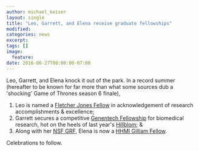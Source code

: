 ```yaml
---
author: michael_keiser
layout: single
title: "Leo, Garrett, and Elena receive graduate fellowships"
modified:
categories: news
excerpt:
tags: []
image:
  feature:
date: 2016-06-27T00:00:00-07:00
---
```


Leo, Garrett, and Elena knock it out of the park. In a record summer (hereafter to be known for far more than what some sources dub a 'shocking' Game of Thrones season 6 finale),

1. Leo is named a [Fletcher Jones Fellow](http://graduate.ucsf.edu/internal-fellowships#recipients) in acknowledgement of research accomplishments & excellence;
2. Garrett secures a competitive [Genentech Fellowship](http://graduate.ucsf.edu/internal-fellowships#recipients) for biomedical research, hot on the heels of last year's [Hillblom](/news/2015-09-14-garrett-named-hillblom-fellow/); &
3. Along with her [NSF GRF](/news/2016-03-29-elena-receive-nsf-grfp-fellowship/), Elena is now a [HHMI Gilliam Fellow](http://www.hhmi.org/news/gilliam-fellowships-awarded-34-students-support-diversity-sciences).

Celebrations to follow.